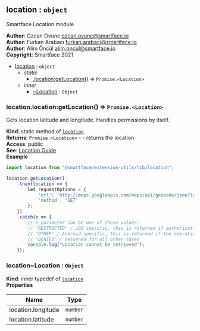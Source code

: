 <a name="module_location"></a>

## location : <code>object</code>
Smartface Location module

**Author**: Ozcan Ovunc <ozcan.ovunc@smartface.io>  
**Author**: Furkan Arabacı <furkan.arabaci@smartface.io>  
**Author**: Alim Öncül <alim.oncul@smartface.io>  
**Copyright**: Smartface 2021  

* [location](#module_location) : <code>object</code>
    * _static_
        * [.location:getLocation()](#module_location.location_getLocation) ⇒ <code>Promise.&lt;Location&gt;</code>
    * _inner_
        * [~Location](#module_location..Location) : <code>Object</code>

<a name="module_location.location_getLocation"></a>

### location.location:getLocation() ⇒ <code>Promise.&lt;Location&gt;</code>
Gets location latitude and longitude. Handles permissions by itself.

**Kind**: static method of [<code>location</code>](#module_location)  
**Returns**: <code>Promise.&lt;Location&gt;</code> - - returns the location  
**Access**: public  
**See**: [Location Guide](https://developer.smartface.io/docs/location)  
**Example**  
```js
import location from "@smartface/extension-utils/lib/location";

location.getLocation()
    .then(location => {
        let requestOptions = {
            'url': 'http://maps.googleapis.com/maps/api/geocode/json?latlng=' + location.latitude + ',' + location.longitude + '&sensor=true',
            'method': 'GET'
        };
    })
    .catch(e => {
        // e parameter can be one of these values:
        // "RESTRICTED" / iOS specific, this is returned if authorization status is Location.iOS.AuthorizationStatus.RESTRICTED
        // "OTHER" / Android specific, this is returned if the operation failed with no more detailed information
        // "DENIED" / Returned for all other cases
        console.log("Location cannot be retrieved");
    });
```
<a name="module_location..Location"></a>

### location~Location : <code>Object</code>
**Kind**: inner typedef of [<code>location</code>](#module_location)  
**Properties**

| Name | Type |
| --- | --- |
| location.longitude | <code>number</code> | 
| location.latitude | <code>number</code> | 

